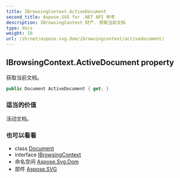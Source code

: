 ```yaml
---
title: IBrowsingContext.ActiveDocument
second_title: Aspose.SVG for .NET API 参考
description: IBrowsingContext 财产. 获取当前文档
type: docs
weight: 10
url: /zh/net/aspose.svg.dom/ibrowsingcontext/activedocument/
---
```

## IBrowsingContext.ActiveDocument property

获取当前文档。

```csharp
public Document ActiveDocument { get; }
```

### 适当的价值

活动文档。

### 也可以看看

* class [Document](../../document/)
* interface [IBrowsingContext](../)
* 命名空间 [Aspose.Svg.Dom](../../ibrowsingcontext/)
* 部件 [Aspose.SVG](../../../)


